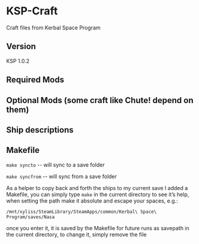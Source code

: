 # KSP-Craft

Craft files from Kerbal Space Program

## Version
KSP 1.0.2

## Required Mods

## Optional Mods (some craft like Chute! depend on them)

## Ship descriptions

## Makefile

`make syncto` -- will sync to a save folder

`make syncfrom` -- will sync from a save folder

As a helper to copy back and forth the ships to my current save I added a Makefile, you can simply type `make` in the current directory to see it’s help, when setting the path make it absolute
and escape your spaces, e.g.:
```
/mnt/xyliss/SteamLibrary/SteamApps/common/Kerbal\ Space\ Program/saves/Nasa
```
once you enter it, it is saved by the Makefile for future runs as savepath in the current directory, to change it, simply remove the file
